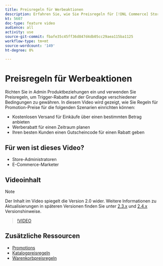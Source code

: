 ```yaml
---
title: Preisregeln für Werbeaktionen
description: Erfahren Sie, wie Sie Preisregeln für [!DNL Commerce] Storefront-Promotions für drei gängige Szenarien.
kt: 5607
doc-type: feature video
audience: all
activity: use
source-git-commit: fbafe35c45ff36d847d4db05cc29aea115ba1125
workflow-type: tm+mt
source-wordcount: '149'
ht-degree: 0%

---
```



# Preisregeln für Werbeaktionen

Richten Sie in Admin Produktbeziehungen ein und verwenden Sie Preisregeln, um Trigger-Rabatte auf der Grundlage verschiedener Bedingungen zu gewähren. In diesem Video wird gezeigt, wie Sie Regeln für Promotion-Preise für die folgenden Szenarien einrichten können:

- Kostenlosen Versand für Einkäufe über einen bestimmten Betrag anbieten
- Werberabatt für einen Zeitraum planen
- Ihren besten Kunden einen Gutscheincode für einen Rabatt geben

## Für wen ist dieses Video?

- Store-Administratoren
- E-Commerce-Marketer

## Videoinhalt

>[!NOTE]
>
>Der Inhalt im Video spiegelt die Version 2.0 wider. Weitere Informationen zu Aktualisierungen in späteren Versionen finden Sie unter [2.3.x](https://devdocs.magento.com/guides/v2.3/release-notes/bk-release-notes.html) und [2.4.x](https://devdocs.magento.com/guides/v2.4/release-notes/bk-release-notes.html) Versionshinweise.

>[!VIDEO](https://video.tv.adobe.com/v/35773?quality=12&learn=on)

## Zusätzliche Ressourcen

- [Promotions](https://docs.magento.com/user-guide/marketing/promotions.html)
- [Katalogpreisregeln](https://docs.magento.com/user-guide/marketing/price-rules-catalog.html)
- [Warenkorbpreisregeln](https://docs.magento.com/user-guide/marketing/price-rules-cart.html)
